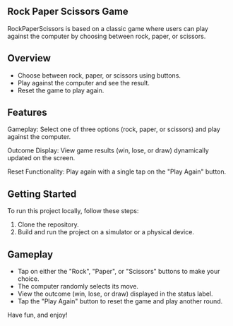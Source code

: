 ## Rock Paper Scissors Game
RockPaperScissors is based on a classic game where users can play against the computer by choosing between rock, paper, or scissors.

## Overview
- Choose between rock, paper, or scissors using buttons.
- Play against the computer and see the result.
- Reset the game to play again.
  
## Features

Gameplay: Select one of three options (rock, paper, or scissors) and play against the computer.

Outcome Display: View game results (win, lose, or draw) dynamically updated on the screen.

Reset Functionality: Play again with a single tap on the "Play Again" button.

## Getting Started
To run this project locally, follow these steps:
1. Clone the repository.
2. Build and run the project on a simulator or a physical device.

## Gameplay
- Tap on either the "Rock", "Paper", or "Scissors" buttons to make your choice.
- The computer randomly selects its move.
- View the outcome (win, lose, or draw) displayed in the status label.
- Tap the "Play Again" button to reset the game and play another round.

  
Have fun, and enjoy!
